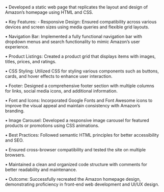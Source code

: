 •	Developed a static web page that replicates the layout and design of Amazon’s homepage using HTML and CSS.

•	 Key Features: - Responsive Design: Ensured compatibility across various devices and screen sizes using media queries and flexible grid layouts. 

•	Navigation Bar: Implemented a fully functional navigation bar with dropdown menus and search functionality to mimic Amazon’s user experience. 

•	Product Listings: Created a product grid that displays items with images, titles, prices, and ratings. 

•	 CSS Styling: Utilized CSS for styling various components such as buttons, cards, and hover effects to enhance user interaction. 

•	 Footer: Designed a comprehensive footer section with multiple columns for links, social media icons, and additional information.

•	 Font and Icons: Incorporated Google Fonts and Font Awesome icons to improve the visual appeal and maintain consistency with Amazon’s branding. 

•	 Image Carousel: Developed a responsive image carousel for featured products or promotions using CSS animations. 

•	 Best Practices:  Followed semantic HTML principles for better accessibility and SEO. 

•	 Ensured cross-browser compatibility and tested the site on multiple browsers. 

•	 Maintained a clean and organized code structure with comments for better readability and maintenance. 

•	 Outcome: Successfully recreated the Amazon homepage design, demonstrating proficiency in front-end web development and UI/UX design.
